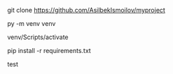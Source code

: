 git clone https://github.com/AsilbekIsmoilov/myproject

py -m venv venv

venv/Scripts/activate

pip install -r requirements.txt

test

